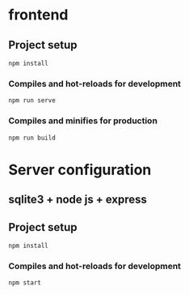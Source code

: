 # frontend

## Project setup
```
npm install
```

### Compiles and hot-reloads for development
```
npm run serve
```

### Compiles and minifies for production
```
npm run build
```

# Server configuration

## sqlite3 + node js + express

## Project setup
```
npm install
```

### Compiles and hot-reloads for development
```
npm start
```



